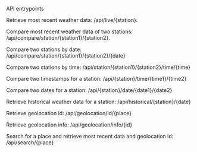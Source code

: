 API entrypoints

Retrieve most recent weather data:
/api/live/{station}.

Compare most recent weather data of two stations:
/api/compare/station/{station1}/{station2}.

Compare two stations by date:
/api/compare/station/{station1}/{station2}/{date}

Compare two stations by time: /api/station/{station1}/{station2}/time/{time}

Compare two timestamps for a station: /api/{station}/time/{time1}/{time2}

Compare two dates for a station: /api/{station}/date/{date1}/{date2}

Retrieve historical weather data for a station: /api/historical/{station}/{date}

Retrieve geolocation id: /api/geolocation/id/{place}

Retrieve geolocation info: /api/geolocation/info/{id}

Search for a place and retrieve most recent data and geolocation id: /api/search/{place}

